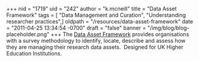 +++
nid = "1719"
uid = "242"
author = "k.mcneill"
title = "Data Asset Framework"
tags = [ "Data Management and Curation", "Understanding researcher practices",]
oldpath = "/resources/data-asset-framework"
date = "2011-04-25 13:34:54 -0700"
draft = "false"
banner = "/img/blog/blog-placeholder.png"
+++
The [Data Asset Framework](http://www.data-audit.eu/) provides
organisations with a survey methodology to identify, locate, describe
and assess how they are managing their research data assets.  Designed
for UK Higher Education Institutions.
